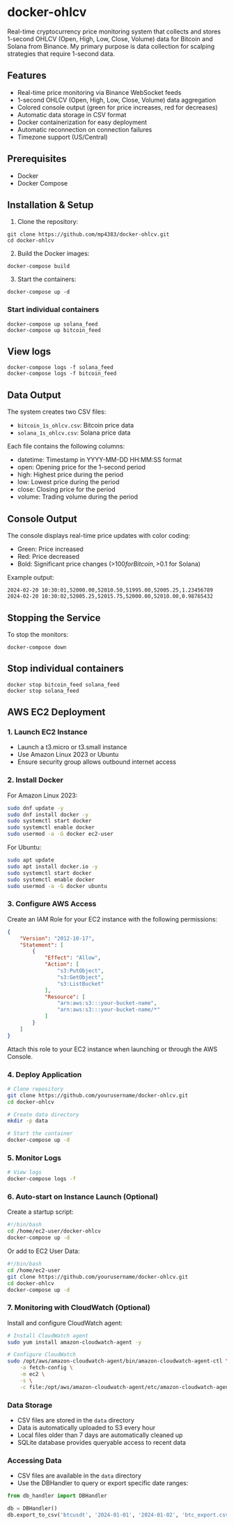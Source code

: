 # docker-ohlcv

Real-time cryptocurrency price monitoring system that collects and stores 1-second OHLCV (Open, High, Low, Close, Volume) data for Bitcoin and Solana from Binance. My primary purpose is data collection for scalping strategies that require 1-second data.

## Features

- Real-time price monitoring via Binance WebSocket feeds
- 1-second OHLCV (Open, High, Low, Close, Volume) data aggregation
- Colored console output (green for price increases, red for decreases)
- Automatic data storage in CSV format
- Docker containerization for easy deployment
- Automatic reconnection on connection failures
- Timezone support (US/Central)

## Prerequisites

- Docker
- Docker Compose

## Installation & Setup

1. Clone the repository:
```
git clone https://github.com/mp4383/docker-ohlcv.git
cd docker-ohlcv
```

2. Build the Docker images:
```
docker-compose build
```

3. Start the containers:
```
docker-compose up -d
```

### Start individual containers
```
docker-compose up solana_feed
docker-compose up bitcoin_feed
```

## View logs
```
docker-compose logs -f solana_feed
docker-compose logs -f bitcoin_feed
```

## Data Output

The system creates two CSV files:
- `bitcoin_1s_ohlcv.csv`: Bitcoin price data
- `solana_1s_ohlcv.csv`: Solana price data

Each file contains the following columns:
- datetime: Timestamp in YYYY-MM-DD HH:MM:SS format
- open: Opening price for the 1-second period
- high: Highest price during the period
- low: Lowest price during the period
- close: Closing price for the period
- volume: Trading volume during the period

## Console Output

The console displays real-time price updates with color coding:
- Green: Price increased
- Red: Price decreased
- Bold: Significant price changes (>$100 for Bitcoin, >$0.1 for Solana)

Example output:
```
2024-02-20 10:30:01,52000.00,52010.50,51995.00,52005.25,1.23456789
2024-02-20 10:30:02,52005.25,52015.75,52000.00,52010.00,0.98765432
```

## Stopping the Service

To stop the monitors:
```
docker-compose down
```

## Stop individual containers
```
docker stop bitcoin_feed solana_feed
docker stop solana_feed
```

## AWS EC2 Deployment

### 1. Launch EC2 Instance
- Launch a t3.micro or t3.small instance
- Use Amazon Linux 2023 or Ubuntu
- Ensure security group allows outbound internet access

### 2. Install Docker
For Amazon Linux 2023:
```bash
sudo dnf update -y
sudo dnf install docker -y
sudo systemctl start docker
sudo systemctl enable docker
sudo usermod -a -G docker ec2-user
```

For Ubuntu:
```bash
sudo apt update
sudo apt install docker.io -y
sudo systemctl start docker
sudo systemctl enable docker
sudo usermod -a -G docker ubuntu
```

### 3. Configure AWS Access
Create an IAM Role for your EC2 instance with the following permissions:
```json
{
    "Version": "2012-10-17",
    "Statement": [
        {
            "Effect": "Allow",
            "Action": [
                "s3:PutObject",
                "s3:GetObject",
                "s3:ListBucket"
            ],
            "Resource": [
                "arn:aws:s3:::your-bucket-name",
                "arn:aws:s3:::your-bucket-name/*"
            ]
        }
    ]
}
```

Attach this role to your EC2 instance when launching or through the AWS Console.

### 4. Deploy Application
```bash
# Clone repository
git clone https://github.com/yourusername/docker-ohlcv.git
cd docker-ohlcv

# Create data directory
mkdir -p data

# Start the container
docker-compose up -d
```

### 5. Monitor Logs
```bash
# View logs
docker-compose logs -f
```

### 6. Auto-start on Instance Launch (Optional)
Create a startup script:
```bash
#!/bin/bash
cd /home/ec2-user/docker-ohlcv
docker-compose up -d
```

Or add to EC2 User Data:
```bash
#!/bin/bash
cd /home/ec2-user
git clone https://github.com/yourusername/docker-ohlcv.git
cd docker-ohlcv
docker-compose up -d
```

### 7. Monitoring with CloudWatch (Optional)
Install and configure CloudWatch agent:
```bash
# Install CloudWatch agent
sudo yum install amazon-cloudwatch-agent -y

# Configure CloudWatch
sudo /opt/aws/amazon-cloudwatch-agent/bin/amazon-cloudwatch-agent-ctl \
    -a fetch-config \
    -m ec2 \
    -s \
    -c file:/opt/aws/amazon-cloudwatch-agent/etc/amazon-cloudwatch-agent.json
```

### Data Storage
- CSV files are stored in the `data` directory
- Data is automatically uploaded to S3 every hour
- Local files older than 7 days are automatically cleaned up
- SQLite database provides queryable access to recent data

### Accessing Data
- CSV files are available in the `data` directory
- Use the DBHandler to query or export specific date ranges:
```python
from db_handler import DBHandler

db = DBHandler()
db.export_to_csv('btcusdt', '2024-01-01', '2024-01-02', 'btc_export.csv')
```